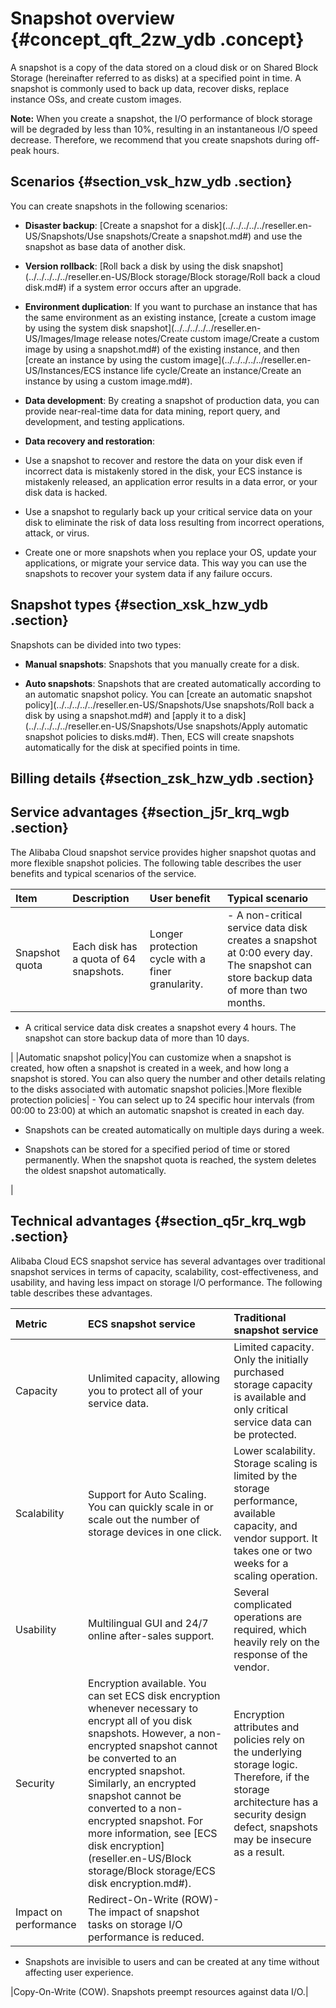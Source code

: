 # Snapshot overview {#concept_qft_2zw_ydb .concept}

A snapshot is a copy of the data stored on a cloud disk or on Shared Block Storage \(hereinafter referred to as disks\) at a specified point in time. A snapshot is commonly used to back up data, recover disks, replace instance OSs, and create custom images.

**Note:** When you create a snapshot, the I/O performance of block storage will be degraded by less than 10%, resulting in an instantaneous I/O speed decrease. Therefore, we recommend that you create snapshots during off-peak hours.

## Scenarios {#section_vsk_hzw_ydb .section}

You can create snapshots in the following scenarios:

-   **Disaster backup**: [Create a snapshot for a disk](../../../../../reseller.en-US/Snapshots/Use snapshots/Create a snapshot.md#) and use the snapshot as base data of another disk.

-   **Version rollback**: [Roll back a disk by using the disk snapshot](../../../../../reseller.en-US/Block storage/Block storage/Roll back a cloud disk.md#) if a system error occurs after an upgrade.

-   **Environment duplication**: If you want to purchase an instance that has the same environment as an existing instance, [create a custom image by using the system disk snapshot](../../../../../reseller.en-US/Images/Image release notes/Create custom image/Create a custom image by using a snapshot.md#) of the existing instance, and then [create an instance by using the custom image](../../../../../reseller.en-US/Instances/ECS instance life cycle/Create an instance/Create an instance by using a custom image.md#).

-   **Data development**: By creating a snapshot of production data, you can provide near-real-time data for data mining, report query, and development, and testing applications.

-   **Data recovery and restoration**:

-   Use a snapshot to recover and restore the data on your disk even if incorrect data is mistakenly stored in the disk, your ECS instance is mistakenly released, an application error results in a data error, or your disk data is hacked.
-   Use a snapshot to regularly back up your critical service data on your disk to eliminate the risk of data loss resulting from incorrect operations, attack, or virus.
-   Create one or more snapshots when you replace your OS, update your applications, or migrate your service data. This way you can use the snapshots to recover your system data if any failure occurs.

## Snapshot types {#section_xsk_hzw_ydb .section}

Snapshots can be divided into two types:

-   **Manual snapshots**: Snapshots that you manually create for a disk.

-   **Auto snapshots**: Snapshots that are created automatically according to an automatic snapshot policy. You can [create an automatic snapshot policy](../../../../../reseller.en-US/Snapshots/Use snapshots/Roll back a disk by using a snapshot.md#) and [apply it to a disk](../../../../../reseller.en-US/Snapshots/Use snapshots/Apply automatic snapshot policies to disks.md#). Then, ECS will create snapshots automatically for the disk at specified points in time.


## Billing details {#section_zsk_hzw_ydb .section}

## Service advantages {#section_j5r_krq_wgb .section}

The Alibaba Cloud snapshot service provides higher snapshot quotas and more flexible snapshot policies. The following table describes the user benefits and typical scenarios of the service.

|Item|Description|User benefit|Typical scenario|
|:---|:----------|:-----------|:---------------|
|Snapshot quota|Each disk has a quota of 64 snapshots.|Longer protection cycle with a finer granularity.| -   A non-critical service data disk creates a snapshot at 0:00 every day. The snapshot can store backup data of more than two months.

-   A critical service data disk creates a snapshot every 4 hours. The snapshot can store backup data of more than 10 days.


 |
|Automatic snapshot policy|You can customize when a snapshot is created, how often a snapshot is created in a week, and how long a snapshot is stored. You can also query the number and other details relating to the disks associated with automatic snapshot policies.|More flexible protection policies| -   You can select up to 24 specific hour intervals \(from 00:00 to 23:00\) at which an automatic snapshot is created in each day.

-   Snapshots can be created automatically on multiple days during a week.

-   Snapshots can be stored for a specified period of time or stored permanently. When the snapshot quota is reached, the system deletes the oldest snapshot automatically.


 |

## Technical advantages {#section_q5r_krq_wgb .section}

Alibaba Cloud ECS snapshot service has several advantages over traditional snapshot services in terms of capacity, scalability, cost-effectiveness, and usability, and having less impact on storage I/O performance. The following table describes these advantages.

|Metric|ECS snapshot service|Traditional snapshot service|
|:-----|:-------------------|:---------------------------|
|Capacity|Unlimited capacity, allowing you to protect all of your service data.|Limited capacity. Only the initially purchased storage capacity is available and only critical service data can be protected.|
|Scalability|Support for Auto Scaling. You can quickly scale in or scale out the number of storage devices in one click.|Lower scalability. Storage scaling is limited by the storage performance, available capacity, and vendor support. It takes one or two weeks for a scaling operation.|
|Usability|Multilingual GUI and 24/7 online after-sales support.|Several complicated operations are required, which heavily rely on the response of the vendor.|
|Security|Encryption available. You can set ECS disk encryption whenever necessary to encrypt all of you disk snapshots. However, a non-encrypted snapshot cannot be converted to an encrypted snapshot. Similarly, an encrypted snapshot cannot be converted to a non-encrypted snapshot. For more information, see [ECS disk encryption](reseller.en-US/Block storage/Block storage/ECS disk encryption.md#).|Encryption attributes and policies rely on the underlying storage logic. Therefore, if the storage architecture has a security design defect, snapshots may be insecure as a result.|
|Impact on performance|Redirect-On-Write \(ROW\)-   The impact of snapshot tasks on storage I/O performance is reduced.
-   Snapshots are invisible to users and can be created at any time without affecting user experience.

|Copy-On-Write \(COW\). Snapshots preempt resources against data I/O.|

